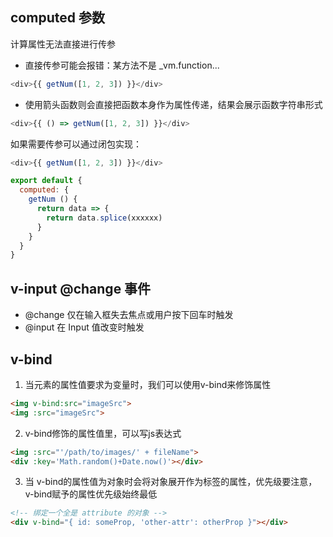 ## computed 参数
计算属性无法直接进行传参
- 直接传参可能会报错：某方法不是 _vm.function...
```js
<div>{{ getNum([1, 2, 3]) }}</div>
```
- 使用箭头函数则会直接把函数本身作为属性传递，结果会展示函数字符串形式
```js
<div>{{ () => getNum([1, 2, 3]) }}</div>
```

如果需要传参可以通过闭包实现：
```js
<div>{{ getNum([1, 2, 3]) }}</div>

export default {
  computed: {
    getNum () {
      return data => {
        return data.splice(xxxxxx)
      }
    }
  }
}
```

## v-input @change 事件
- @change 仅在输入框失去焦点或用户按下回车时触发
- @input  在 Input 值改变时触发

## v-bind
1. 当元素的属性值要求为变量时，我们可以使用v-bind来修饰属性
```html
<img v-bind:src="imageSrc">
<img :src="imageSrc">
```

2. v-bind修饰的属性值里，可以写js表达式
```html
<img :src="'/path/to/images/' + fileName">
<div :key='Math.random()+Date.now()'></div>
```

3. 当 v-bind的属性值为对象时会将对象展开作为标签的属性，优先级要注意，v-bind赋予的属性优先级始终最低
```html
<!-- 绑定一个全是 attribute 的对象 -->
<div v-bind="{ id: someProp, 'other-attr': otherProp }"></div>
```
